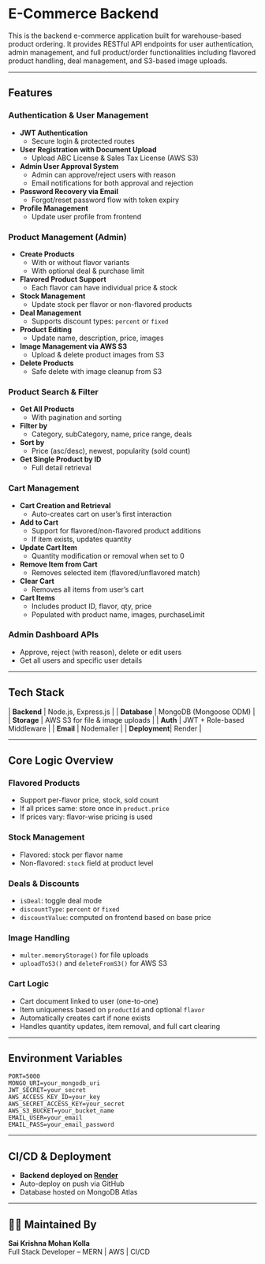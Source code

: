 # E-Commerce Backend

This is the backend e-commerce application built for warehouse-based product ordering. It provides RESTful API endpoints for user authentication, admin management, and full product/order functionalities including flavored product handling, deal management, and S3-based image uploads.

---

## Features

### Authentication & User Management
- **JWT Authentication**
  - Secure login & protected routes
- **User Registration with Document Upload**
  - Upload ABC License & Sales Tax License (AWS S3)
- **Admin User Approval System**
  - Admin can approve/reject users with reason
  - Email notifications for both approval and rejection
- **Password Recovery via Email**
  - Forgot/reset password flow with token expiry
- **Profile Management**
  - Update user profile from frontend

### Product Management (Admin)
- **Create Products**
  - With or without flavor variants
  - With optional deal & purchase limit
- **Flavored Product Support**
  - Each flavor can have individual price & stock
- **Stock Management**
  - Update stock per flavor or non-flavored products
- **Deal Management**
  - Supports discount types: `percent` or `fixed`
- **Product Editing**
  - Update name, description, price, images
- **Image Management via AWS S3**
  - Upload & delete product images from S3
- **Delete Products**
  - Safe delete with image cleanup from S3

### Product Search & Filter
- **Get All Products**
  - With pagination and sorting
- **Filter by**
  - Category, subCategory, name, price range, deals
- **Sort by**
  - Price (asc/desc), newest, popularity (sold count)
- **Get Single Product by ID**
  - Full detail retrieval

### Cart Management
- **Cart Creation and Retrieval**
  - Auto-creates cart on user’s first interaction
- **Add to Cart**
  - Support for flavored/non-flavored product additions
  - If item exists, updates quantity
- **Update Cart Item**
  - Quantity modification or removal when set to 0
- **Remove Item from Cart**
  - Removes selected item (flavored/unflavored match)
- **Clear Cart**
  - Removes all items from user’s cart
- **Cart Items**
  - Includes product ID, flavor, qty, price
  - Populated with product name, images, purchaseLimit

### Admin Dashboard APIs
- Approve, reject (with reason), delete or edit users
- Get all users and specific user details

---

## Tech Stack

| **Backend**   | Node.js, Express.js                         |
| **Database**  | MongoDB (Mongoose ODM)                      |
| **Storage**   | AWS S3 for file & image uploads             |
| **Auth**      | JWT + Role-based Middleware                 |
| **Email**     | Nodemailer                                  |
| **Deployment**| Render                                       |

---

## Core Logic Overview

### Flavored Products
- Support per-flavor price, stock, sold count
- If all prices same: store once in `product.price`
- If prices vary: flavor-wise pricing is used

### Stock Management
- Flavored: stock per flavor name
- Non-flavored: `stock` field at product level

### Deals & Discounts
- `isDeal`: toggle deal mode
- `discountType`: `percent` or `fixed`
- `discountValue`: computed on frontend based on base price

### Image Handling
- `multer.memoryStorage()` for file uploads
- `uploadToS3()` and `deleteFromS3()` for AWS S3

### Cart Logic
- Cart document linked to user (one-to-one)
- Item uniqueness based on `productId` and optional `flavor`
- Automatically creates cart if none exists
- Handles quantity updates, item removal, and full cart clearing

---

## Environment Variables

```env
PORT=5000
MONGO_URI=your_mongodb_uri
JWT_SECRET=your_secret
AWS_ACCESS_KEY_ID=your_key
AWS_SECRET_ACCESS_KEY=your_secret
AWS_S3_BUCKET=your_bucket_name
EMAIL_USER=your_email
EMAIL_PASS=your_email_password
```

---

## CI/CD & Deployment
- **Backend deployed on [Render](https://render.com/)**
- Auto-deploy on push via GitHub
- Database hosted on MongoDB Atlas

---

## 👨‍💻 Maintained By

**Sai Krishna Mohan Kolla**  
Full Stack Developer – MERN | AWS | CI/CD